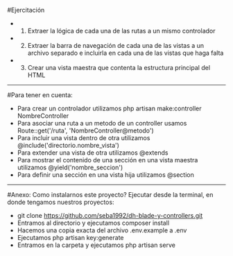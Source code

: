 #Ejercitación
- 1) Extraer la lógica de cada una de las rutas a un mismo controlador
- 2) Extraer la barra de navegación de cada una de las vistas a un archivo separado e incluirla en cada una de las vistas que haga falta
- 3) Crear una vista maestra que contenta la estructura principal del HTML

---------------------------------------------------------------------
#Para tener en cuenta:
- Para crear un controlador utilizamos php artisan make:controller NombreController
- Para asociar una ruta a un metodo de un controller usamos Route::get('/ruta', 'NombreController@metodo')
- Para incluir una vista dentro de otra utilizamos @include('directorio.nombre_vista')
- Para extender una vista de otra utilizamos @extends
- Para mostrar el contenido de una sección en una vista maestra utilizamos @yield('nombre_seccion')
- Para definir una sección en una vista hija utilizamos @section

---------------------------------------------------------------------
#Anexo: Como instalarnos este proyecto?
Ejecutar desde la terminal, en donde tengamos nuestros proyectos:
- git clone https://github.com/seba1992/dh-blade-y-controllers.git
- Entramos al directorio y ejecutamos composer install
- Hacemos una copia exacta del archivo .env.example a .env
- Ejecutamos php artisan key:generate
- Entramos en la carpeta y ejecutamos php artisan serve
